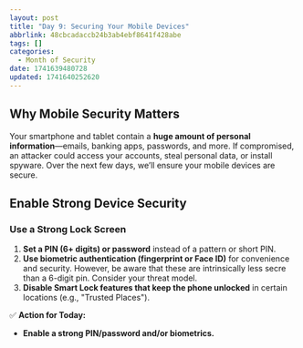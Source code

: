 ```yaml
---
layout: post
title: "Day 9: Securing Your Mobile Devices"
abbrlink: 48cbcadaccb24b3ab4ebf8641f428abe
tags: []
categories:
  - Month of Security
date: 1741639480728
updated: 1741640252620
---
```


## Why Mobile Security Matters

Your smartphone and tablet contain a **huge amount of personal information**—emails, banking apps, passwords, and more. If compromised, an attacker could access your accounts, steal personal data, or install spyware. Over the next few days, we’ll ensure your mobile devices are secure.

## Enable Strong Device Security

### **Use a Strong Lock Screen**

1. **Set a PIN (6+ digits) or password** instead of a pattern or short PIN.
2. **Use biometric authentication (fingerprint or Face ID)** for convenience and security. However, be aware that these are intrinsically less secre than a 6-digit pin. Consider your threat model.
3. **Disable Smart Lock features that keep the phone unlocked** in certain locations (e.g., "Trusted Places").

✅ **Action for Today:**

- **Enable a strong PIN/password and/or biometrics.**
